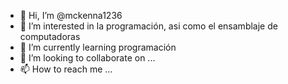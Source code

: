 - 👋 Hi, I’m @mckenna1236
- 👀 I’m interested in  la programación, asi como el ensamblaje de computadoras
- 🌱 I’m currently learning  programación
- 💞️ I’m looking to collaborate on ...
- 📫 How to reach me ...

<!---
mckenna1236/mckenna1236 is a ✨ special ✨ repository because its `README.md` (this file) appears on your GitHub profile.
You can click the Preview link to take a look at your changes.
--->
